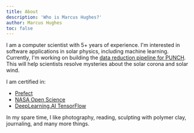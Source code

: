 ```yaml
---
title: About
description: 'Who is Marcus Hughes?'
author: Marcus Hughes
toc: false
---
```


I am a computer scientist with 5+ years of experience.
I'm interested in software applications in solar physics, including machine learning.
Currently, I'm working on building the
[data reduction pipeline for PUNCH](https://github.com/punch-mission). This will help scientists resolve
mysteries about the solar corona and solar wind.

I am certified in:

* [Prefect](https://www.credential.net/1a76f801-37d1-4025-b368-481a15b0770e#gs.3d7pnd)
* [NASA Open Science](https://www.credly.com/badges/4d400179-8866-470d-b69a-867c92a71e53/public_url)
* [DeepLearning.AI TensorFlow](https://www.coursera.org/account/accomplishments/professional-cert/89UAJAX6PUUB)

In my spare time, I like photography,
reading, sculpting with polymer clay, journaling, and many more things.

